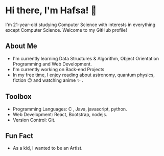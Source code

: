 # Hi there, I'm Hafsa! 👋

I'm 21-year-old studying Computer Science with interests in everything except Computer Science. Welcome to my GitHub profile!

## About Me

-  I'm currently learning Data Structures & Algorithm, Object Orientation Programming and Web Development.
-  I'm currently working on Back-end Projects 
-  In my free time, I enjoy reading about astronomy, quantum physics, fiction 😉 and watching anime ✨ .

## Toolbox

- Programming Languages: C , Java, javascript, python.
- Web Development: React, Bootstrap, nodejs.
- Version Control: Git.

## Fun Fact

- As a kid, I wanted to be an Artist.

